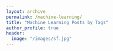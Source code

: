 ```yaml
---
layout: archive
permalink: /machine-learning/
title: "Machine Learning Posts by Tags"
author_profile: true
header:
  image: "/images/sf.jpg"
---
```

